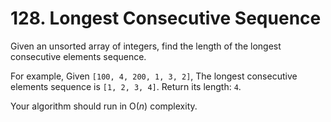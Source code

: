 # 128. Longest Consecutive Sequence

Given an unsorted array of integers, find the length of the longest consecutive elements sequence.

For example,
Given `[100, 4, 200, 1, 3, 2]`,
The longest consecutive elements sequence is `[1, 2, 3, 4]`. Return its length: `4`.

Your algorithm should run in O(*n*) complexity.